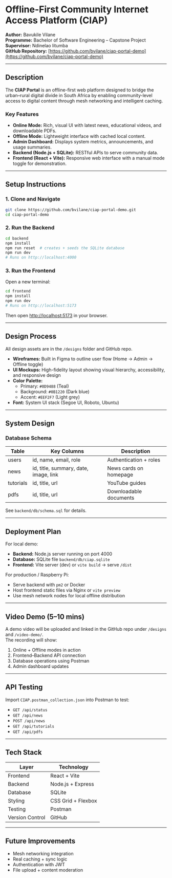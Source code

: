 
# Offline-First Community Internet Access Platform (CIAP)

**Author:** Bavukile Vilane  
**Programme:** Bachelor of Software Engineering – Capstone Project  
**Supervisor:** Ndinelao Iitumba  
**GitHub Repository:** [https://github.com/bvilane/ciap-portal-demo](https://github.com/bvilane/ciap-portal-demo)

---

## Description
The **CIAP Portal** is an offline-first web platform designed to bridge the urban–rural digital divide in South Africa by enabling community-level access to digital content through mesh networking and intelligent caching.

### Key Features
- **Online Mode:** Rich, visual UI with latest news, educational videos, and downloadable PDFs.
- **Offline Mode:** Lightweight interface with cached local content.
- **Admin Dashboard:** Displays system metrics, announcements, and usage summaries.
- **Backend (Node.js + SQLite):** RESTful APIs to serve community data.
- **Frontend (React + Vite):** Responsive web interface with a manual mode toggle for demonstration.

---

## Setup Instructions

### 1. Clone and Navigate
```bash
git clone https://github.com/bvilane/ciap-portal-demo.git
cd ciap-portal-demo
```

### 2. Run the Backend
```bash
cd backend
npm install
npm run reset  # creates + seeds the SQLite database
npm run dev
# Runs on http://localhost:4000
```

### 3. Run the Frontend
Open a new terminal:
```bash
cd frontend
npm install
npm run dev
# Runs on http://localhost:5173
```

Then open [http://localhost:5173](http://localhost:5173) in your browser.

---

## Design Process

All design assets are in the `/designs` folder and GitHub repo.

- **Wireframes:** Built in Figma to outline user flow (Home → Admin → Offline toggle)
- **UI Mockups:** High-fidelity layout showing visual hierarchy, accessibility, and responsive design
- **Color Palette:**  
  - Primary: `#0D9488` (Teal)  
  - Background: `#0B1220` (Dark blue)  
  - Accent: `#EEF2F7` (Light grey)  
- **Font:** System UI stack (Segoe UI, Roboto, Ubuntu)

---

## System Design

### Database Schema
| Table | Key Columns | Description |
|--------|--------------|--------------|
| users | id, name, email, role | Authentication + roles |
| news | id, title, summary, date, image, link | News cards on homepage |
| tutorials | id, title, url | YouTube guides |
| pdfs | id, title, url | Downloadable documents |

See `backend/db/schema.sql` for details.

---

## Deployment Plan

For local demo:
- **Backend:** Node.js server running on port 4000  
- **Database:** SQLite file `backend/db/ciap.sqlite`
- **Frontend:** Vite server (dev) or `vite build` → serve `/dist`

For production / Raspberry Pi:
- Serve backend with `pm2` or Docker
- Host frontend static files via Nginx or `vite preview`
- Use mesh network nodes for local offline distribution

---

## Video Demo (5–10 mins)
A demo video will be uploaded and linked in the GitHub repo under `/designs` and `/video-demo/`.  
The recording will show:
1. Online + Offline modes in action  
2. Frontend–Backend API connection  
3. Database operations using Postman  
4. Admin dashboard updates  

---

## API Testing
Import `CIAP.postman_collection.json` into Postman to test:
- `GET /api/status`
- `GET /api/news`
- `POST /api/news`
- `GET /api/tutorials`
- `GET /api/pdfs`

---

## Tech Stack
| Layer | Technology |
|--------|-------------|
| Frontend | React + Vite |
| Backend | Node.js + Express |
| Database | SQLite |
| Styling | CSS Grid + Flexbox |
| Testing | Postman |
| Version Control | GitHub |

---

##  Future Improvements
- Mesh networking integration
- Real caching + sync logic
- Authentication with JWT
- File upload + content moderation